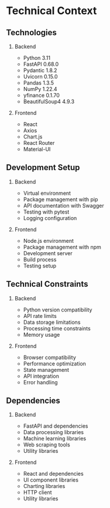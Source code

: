 # Technical Context

## Technologies
1. Backend
   - Python 3.11
   - FastAPI 0.68.0
   - Pydantic 1.8.2
   - Uvicorn 0.15.0
   - Pandas 1.3.5
   - NumPy 1.22.4
   - yfinance 0.1.70
   - BeautifulSoup4 4.9.3

2. Frontend
   - React
   - Axios
   - Chart.js
   - React Router
   - Material-UI

## Development Setup
1. Backend
   - Virtual environment
   - Package management with pip
   - API documentation with Swagger
   - Testing with pytest
   - Logging configuration

2. Frontend
   - Node.js environment
   - Package management with npm
   - Development server
   - Build process
   - Testing setup

## Technical Constraints
1. Backend
   - Python version compatibility
   - API rate limits
   - Data storage limitations
   - Processing time constraints
   - Memory usage

2. Frontend
   - Browser compatibility
   - Performance optimization
   - State management
   - API integration
   - Error handling

## Dependencies
1. Backend
   - FastAPI and dependencies
   - Data processing libraries
   - Machine learning libraries
   - Web scraping tools
   - Utility libraries

2. Frontend
   - React and dependencies
   - UI component libraries
   - Charting libraries
   - HTTP client
   - Utility libraries 